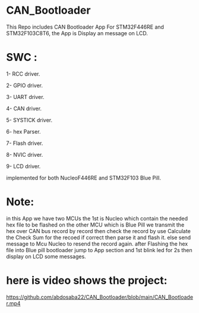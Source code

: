 # CAN_Bootloader
This Repo includes CAN Bootloader App For STM32F446RE and STM32F103C8T6, the App is Display an message on LCD. 

# SWC : 
1- RCC driver.

2- GPIO driver. 

3- UART driver.

4- CAN driver.

5- SYSTICK driver. 

6- hex Parser.

7- Flash driver.

8- NVIC driver.

9- LCD driver.

implemented for both NucleoF446RE and STM32F103 Blue Pill.

# Note:

in this App we have two MCUs the 1st is Nucleo which contain the needed hex file to be flashed on the other MCU which is Blue Pill we transmit the hex over CAN bus record by record then check the record by use Calculate the Check Sum for the recoed if correct then parse it and flash it. else send message to Mcu Nucleo to resend the record again. 
after Flashing the hex file into Blue pill bootloader jump to App section and 1st blink led for 2s then display on LCD some messages. 
  
# here is video shows the project: 

https://github.com/abdosaba22/CAN_Bootloader/blob/main/CAN_Bootloader.mp4
